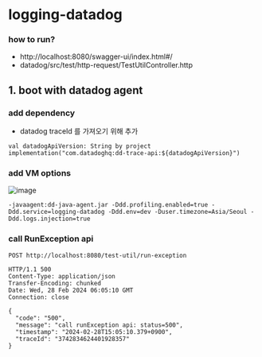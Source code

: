 # logging-datadog

### how to run?

- http://localhost:8080/swagger-ui/index.html#/
- datadog/src/test/http-request/TestUtilController.http

## 1. boot with datadog agent

### add dependency

- datadog traceId 를 가져오기 위해 추가

```
val datadogApiVersion: String by project
implementation("com.datadoghq:dd-trace-api:${datadogApiVersion}")
```

### add VM options

![image](https://github.com/Hyune-s-lab/kopring-workshop/assets/55722186/36049daf-9642-41c1-bddb-80a45e08c1c2)

```shell
-javaagent:dd-java-agent.jar -Ddd.profiling.enabled=true -Ddd.service=logging-datadog -Ddd.env=dev -Duser.timezone=Asia/Seoul -Ddd.logs.injection=true
```

### call RunException api

```http request
POST http://localhost:8080/test-util/run-exception

HTTP/1.1 500 
Content-Type: application/json
Transfer-Encoding: chunked
Date: Wed, 28 Feb 2024 06:05:10 GMT
Connection: close

{
  "code": "500",
  "message": "call runException api: status=500",
  "timestamp": "2024-02-28T15:05:10.379+0900",
  "traceId": "3742834624401928357"
}
```
